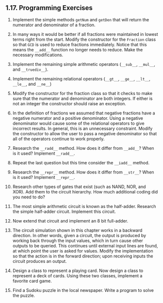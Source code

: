 1.17. Programming Exercises
---

1. Implement the simple methods ```getNum``` and ```getDen``` that will return the numerator and denominator of a fraction.

2. In many ways it would be better if all fractions were maintained in lowest terms right from the start. Modify the constructor for the ```Fraction``` class so that ```GCD``` is used to reduce fractions immediately. Notice that this means the ```__add__``` function no longer needs to reduce. Make the necessary modifications.

3. Implement the remaining simple arithmetic operators (```__sub__```, ```__mul__```, and ```__truediv__```).

4. Implement the remaining relational operators (```__gt__```, ```__ge__```, ```__lt__```, ```__le__```, and ```__ne__```)

5. Modify the constructor for the fraction class so that it checks to make sure that the numerator and denominator are both integers. If either is not an integer the constructor should raise an exception.

6. In the definition of fractions we assumed that negative fractions have a negative numerator and a positive denominator. Using a negative denominator would cause some of the relational operators to give incorrect results. In general, this is an unnecessary constraint. Modify the constructor to allow the user to pass a negative denominator so that all of the operators continue to work properly.

7. Research the ```__radd__``` method. How does it differ from ```__add__```? When is it used? Implement ```__radd__```.

8. Repeat the last question but this time consider the ```__iadd__``` method.

9. Research the ```__repr__``` method. How does it differ from ```__str__```? When is it used?
Implement ```__repr__```.

10. Research other types of gates that exist (such as NAND, NOR, and XOR). Add them to the circuit hierarchy. How much additional coding did you need to do?

11. The most simple arithmetic circuit is known as the half-adder. Research the simple half-adder circuit. Implement this circuit.

12. Now extend that circuit and implement an 8 bit full-adder.

13. The circuit simulation shown in this chapter works in a backward direction. In other words, given a circuit, the output is produced by working back through the input values, which in turn cause other outputs to be queried. This continues until external input lines are found, at which point the user is asked for values. Modify the implementation so that the action is in the forward direction; upon receiving inputs the circuit produces an output.

14. Design a class to represent a playing card. Now design a class to represent a deck of cards. Using these two classes, implement a favorite card game.

15. Find a Sudoku puzzle in the local newspaper. Write a program to solve the puzzle.
